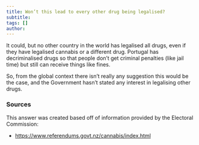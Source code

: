 ```yaml
---
title: Won’t this lead to every other drug being legalised? 
subtitle: 
tags: []
author:
---
```


It could, but no other country in the world has legalised all drugs, even if they have legalised cannabis or a different drug. Portugal has decriminalised drugs so that people don’t get criminal penalties (like jail time) but still can receive things like fines. 

So, from the global context there isn’t really any suggestion this would be the case, and the Government hasn’t stated any interest in legalising other drugs.

### Sources

This answer was created based off of information provided by the Electoral Commission:

* https://www.referendums.govt.nz/cannabis/index.html
